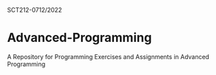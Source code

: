 SCT212-0712/2022
# Advanced-Programming
A Repository for Programming Exercises and Assignments in Advanced Programming 
